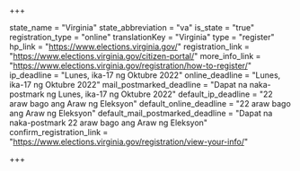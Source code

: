 +++

state_name = "Virginia"
state_abbreviation = "va"
is_state = "true"
registration_type = "online"
translationKey = "Virginia"
type = "register"
hp_link = "https://www.elections.virginia.gov/"
registration_link = "https://www.elections.virginia.gov/citizen-portal/"
more_info_link = "https://www.elections.virginia.gov/registration/how-to-register/"
ip_deadline = "Lunes, ika-17 ng Oktubre 2022"
online_deadline = "Lunes, ika-17 ng Oktubre 2022"
mail_postmarked_deadline = "Dapat na naka-postmark ng Lunes, ika-17 ng Oktubre 2022"
default_ip_deadline = "22 araw bago ang Araw ng Eleksyon"
default_online_deadline = "22 araw bago ang Araw ng Eleksyon"
default_mail_postmarked_deadline = "Dapat na naka-postmark  22 araw bago ang Araw ng Eleksyon"
confirm_registration_link = "https://www.elections.virginia.gov/registration/view-your-info/"

+++